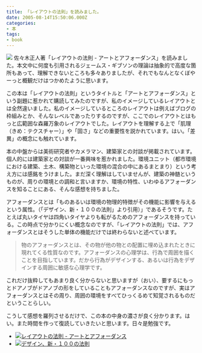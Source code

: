 ```yaml
---
title: 「レイアウトの法則」を読みました。
date: 2005-08-14T15:50:06.000Z
categories:
- 本
tags:
- book
---
```

![](http://images-jp.amazon.com/images/P/4393360281.09.TZZZZZZZ.jpg) 佐々木正人著「レイアウトの法則 \- アートとアフォーダンス」を読みました。本文中に何度も引用されるジェームス・ギブソンの理論は抽象的で高度な箇所もあって、理解できないところも多々ありましたが、それでもなんとなくぼやーっと概観だけはつかめたように思います。

<!-- more -->

この本は「レイアウトの法則」というタイトルと「アートとアフォーダンス」という副題に惹かれて購読してみたのですが、私のイメージしているレイアウトとは全然違いました。私のイメージしているところのレイアウトは例えばブログの枠組みとか、そんなレベルであったりするのですが、ここでのレイアウトとはもっと広範囲な森羅万象のレイアウトでした。レイアウトを理解する上で「肌理（きめ：テクスチャー）」や「固さ」などの重要性を説かれています。はい。「差異」の概念にも触れています。

本の中盤からは美術研究者やカメラマン、建築家との対談が掲載されています。個人的には建築家との対談が一番興味を惹かれました。環境ユニット（都市環境における建築、土木、構築物といった環境の混合の中にあるまとまり）という考え方には感銘をうけました。まだ深く理解はしていませんが、建築の神髄というものが、周りの環境との調和と言いますか、環境の特性、いわゆるアフォーダンスを知ることにある、そんな感想を持ちました。

アフォーダンスとは「ものあるいは環境の物理的特徴がその機能に影響を与えるという属性。（「デザイン、新・１００の法則」より引用）」であるそうです。たとえば丸いタイヤは四角いタイヤよりも転がるためのアフォーダンスを持っている。この時点で分かりにくい概念なのですが、「レイアウトの法則」では、アフォーダンスとはそうした単体の機能だけでは終わらないと述べています。

> 物のアフォーダンスとは、その物が他の物との配置に埋め込まれたときに現れてくる性質なのです。アフォーダンスの心理学は、行為で周囲を描くことを目指しています。だから行為がデザインする、あるいは行為をデザインする周囲に敏感な心理学です。

これだけ抜粋してもあまり良く分からないと思いますが（おい）、要するにもっとドアノブがドアノブの形をしていることもアフォーダンスなのですが、実はアフォーダンスとはその周り、周囲の環境をすべてひっくるめて知覚されるものだということらしい。

こうして感想を羅列させるだけで、この本の中身の濃さが良く分かります。はい。また時間を作って復読していきたいと思います。日々是勉強です。

*   [![](http://images-jp.amazon.com/images/P/4393360281.09.TZZZZZZZ.jpg)レイアウトの法則 \- アートとアフォーダンス](http://www.amazon.co.jp/exec/obidos/ASIN/4393360281/ref=nosim/yutakayamaguc-22)
*   [![](http://images-jp.amazon.com/images/P/4861000084.09.TZZZZZZZ.jpg)デザイン、新・１００の法則](http://www.amazon.co.jp/exec/obidos/ASIN/4861000084/ref=nosim/yutakayamaguc-22)
